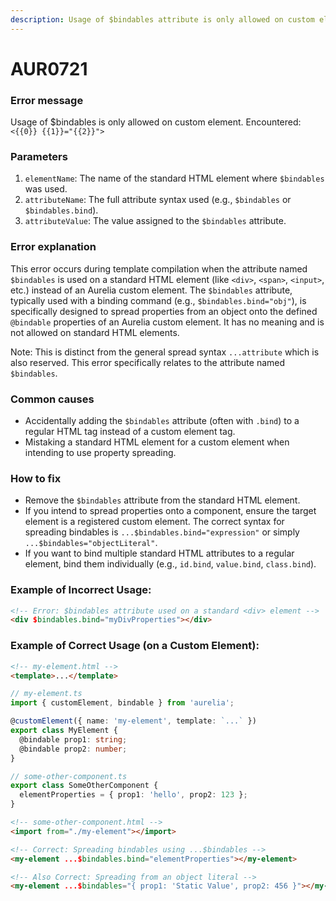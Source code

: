 ```yaml
---
description: Usage of $bindables attribute is only allowed on custom elements.
---
```


# AUR0721

### **Error message**

Usage of $bindables is only allowed on custom element. Encountered: `<{{0}} {{1}}="{{2}}">`

### **Parameters**

1.  `elementName`: The name of the standard HTML element where `$bindables` was used.
2.  `attributeName`: The full attribute syntax used (e.g., `$bindables` or `$bindables.bind`).
3.  `attributeValue`: The value assigned to the `$bindables` attribute.

### Error explanation

This error occurs during template compilation when the attribute named `$bindables` is used on a standard HTML element (like `<div>`, `<span>`, `<input>`, etc.) instead of an Aurelia custom element. The `$bindables` attribute, typically used with a binding command (e.g., `$bindables.bind="obj"`), is specifically designed to spread properties from an object onto the defined `@bindable` properties of an Aurelia custom element. It has no meaning and is not allowed on standard HTML elements.

Note: This is distinct from the general spread syntax `...attribute` which is also reserved. This error specifically relates to the attribute named `$bindables`.

### Common causes

-   Accidentally adding the `$bindables` attribute (often with `.bind`) to a regular HTML tag instead of a custom element tag.
-   Mistaking a standard HTML element for a custom element when intending to use property spreading.

### How to fix

-   Remove the `$bindables` attribute from the standard HTML element.
-   If you intend to spread properties onto a component, ensure the target element is a registered custom element. The correct syntax for spreading bindables is `...$bindables.bind="expression"` or simply `...$bindables="objectLiteral"`.
-   If you want to bind multiple standard HTML attributes to a regular element, bind them individually (e.g., `id.bind`, `value.bind`, `class.bind`).

### Example of Incorrect Usage:

```html
<!-- Error: $bindables attribute used on a standard <div> element -->
<div $bindables.bind="myDivProperties"></div>
```

### Example of Correct Usage (on a Custom Element):

```html
<!-- my-element.html -->
<template>...</template>
```

```typescript
// my-element.ts
import { customElement, bindable } from 'aurelia';

@customElement({ name: 'my-element', template: `...` })
export class MyElement {
  @bindable prop1: string;
  @bindable prop2: number;
}

// some-other-component.ts
export class SomeOtherComponent {
  elementProperties = { prop1: 'hello', prop2: 123 };
}
```

```html
<!-- some-other-component.html -->
<import from="./my-element"></import>

<!-- Correct: Spreading bindables using ...$bindables -->
<my-element ...$bindables.bind="elementProperties"></my-element>

<!-- Also Correct: Spreading from an object literal -->
<my-element ...$bindables="{ prop1: 'Static Value', prop2: 456 }"></my-element>
```
